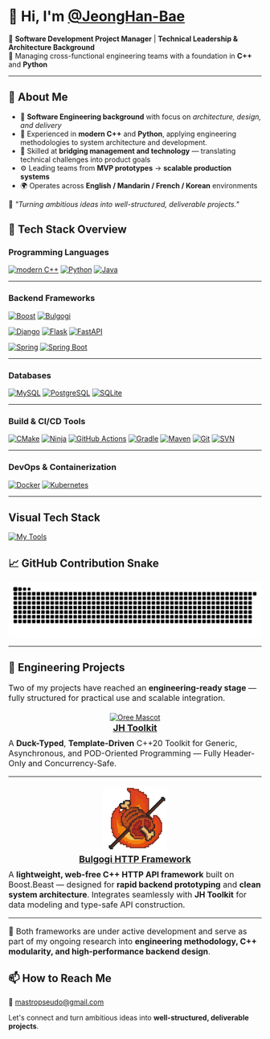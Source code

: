 # 👋 Hi, I'm [@JeongHan-Bae](https://github.com/JeongHan-Bae)

🎯 **Software Development Project Manager** | **Technical Leadership & Architecture Background**  
🧩 Managing cross-functional engineering teams with a foundation in **C++** and **Python**

---

## 🚀 About Me

- 🧭 **Software Engineering background** with focus on *architecture, design, and delivery*
- 🧠 Experienced in **modern C++** and **Python**, applying engineering methodologies to system architecture and development.
- 🧩 Skilled at **bridging management and technology** — translating technical challenges into product goals
- ⚙️ Leading teams from **MVP prototypes** → **scalable production systems**
- 🌍 Operates across **English / Mandarin / French / Korean** environments

💬 *"Turning ambitious ideas into well-structured, deliverable projects."*


## 🚀 Tech Stack Overview

### Programming Languages

[![modern C++](https://img.shields.io/badge/-modern%20C++-00599C?style=for-the-badge&logo=c%2B%2B&logoColor=white)](https://en.cppreference.com/w/cpp/20)
[![Python](https://img.shields.io/badge/-Python-3776AB?style=for-the-badge&logo=python&logoColor=white)](https://www.python.org/)
[![Java](https://img.shields.io/badge/-Java-f8981d?style=for-the-badge&logo=openjdk&logoColor=white)](https://www.java.com/)

---

### Backend Frameworks

[![Boost](https://img.shields.io/badge/-Boost-00599C?style=for-the-badge&logo=c%2B%2B&logoColor=white)](https://www.boost.org/)
[![Bulgogi](https://img.shields.io/badge/-Bulgogi-00599C?style=for-the-badge&logo=c%2B%2B&logoColor=white)](https://github.com/bulgogi-framework/bulgogi#readme)

[![Django](https://img.shields.io/badge/-Django-3776AB?style=for-the-badge&logo=django&logoColor=white)](https://www.djangoproject.com/)
[![Flask](https://img.shields.io/badge/-Flask-3776AB?style=for-the-badge&logo=flask&logoColor=white)](https://palletsprojects.com/p/flask/)
[![FastAPI](https://img.shields.io/badge/-FastAPI-3776AB?style=for-the-badge&logo=fastapi&logoColor=white)](https://fastapi.tiangolo.com/)

[![Spring](https://img.shields.io/badge/-Spring-6DB33F?style=for-the-badge&logo=spring&logoColor=white)](https://spring.io/)
[![Spring Boot](https://img.shields.io/badge/-Spring%20Boot-6DB33F?style=for-the-badge&logo=spring-boot&logoColor=white)](https://spring.io/projects/spring-boot)

---

### Databases

[![MySQL](https://img.shields.io/badge/-MySQL-4479A1?style=for-the-badge&logo=mysql&logoColor=white)](https://www.mysql.com/)
[![PostgreSQL](https://img.shields.io/badge/-PostgreSQL-336791?style=for-the-badge&logo=postgresql&logoColor=white)](https://www.postgresql.org/)
[![SQLite](https://img.shields.io/badge/-SQLite-003B57?style=for-the-badge&logo=sqlite&logoColor=white)](https://www.sqlite.org/index.html)

---

### Build & CI/CD Tools

[![CMake](https://img.shields.io/badge/-CMake-064F8C?style=for-the-badge&logo=cmake&logoColor=white)](https://cmake.org/)
[![Ninja](https://img.shields.io/badge/-Ninja-ee2b2e?style=for-the-badge&logo=c%2B%2B&logoColor=white)](https://ninja-build.org/)
[![GitHub Actions](https://img.shields.io/badge/-GitHub%20Actions-2088FF?style=for-the-badge&logo=githubactions&logoColor=white)](https://github.com/features/actions)
[![Gradle](https://img.shields.io/badge/-Gradle-17aacb?style=for-the-badge&logo=gradle&logoColor=white)](https://gradle.org/)
[![Maven](https://img.shields.io/badge/-Maven-C71A36?style=for-the-badge&logo=apache-maven&logoColor=white)](https://maven.apache.org/)
[![Git](https://img.shields.io/badge/-Git-F05032?style=for-the-badge&logo=git&logoColor=white)](https://git-scm.com/)
[![SVN](https://img.shields.io/badge/-SVN-809CC9?style=for-the-badge&logo=subversion&logoColor=white)](https://subversion.apache.org/)

---

### DevOps & Containerization

[![Docker](https://img.shields.io/badge/-Docker-2496ED?style=for-the-badge&logo=docker&logoColor=white)](https://www.docker.com/)
[![Kubernetes](https://img.shields.io/badge/-Kubernetes-326CE5?style=for-the-badge&logo=kubernetes&logoColor=white)](https://kubernetes.io/)

---


## Visual Tech Stack

[![My Tools](https://skillicons.dev/icons?i=cpp,python,java,fastapi,spring,cmake,githubactions,gradle,maven,git,docker,kubernetes,mysql,postgresql,sqlite,linux,ubuntu,debian,vscode,idea&theme=light)](https://github.com/JeongHan-Bae)


## 📈 GitHub Contribution Snake

<picture>
  <source media="(prefers-color-scheme: dark)" srcset="https://raw.githubusercontent.com/JeongHan-Bae/JeongHan-Bae/output/github-contribution-grid-snake-dark.svg">
  <source media="(prefers-color-scheme: light)" srcset="https://raw.githubusercontent.com/JeongHan-Bae/JeongHan-Bae/output/github-contribution-grid-snake.svg">
  <img alt="GitHub Snake Animation" src="https://raw.githubusercontent.com/JeongHan-Bae/JeongHan-Bae/output/github-contribution-grid-snake.svg">
</picture>

---

## 🧩 Engineering Projects

<p style="font-size: medium;">
  Two of my projects have reached an <strong>engineering-ready stage</strong> — fully structured for practical use and scalable integration.
</p>

<!-- JH Toolkit -->
<div align="center" style="margin-top: 20px; margin-bottom: -10px;">
  <a href="https://github.com/JeongHan-Bae/JH-Toolkit">
    <img src="https://raw.githubusercontent.com/bulgogi-framework/.github/main/res/img/Oree.svg"
         alt="Oree Mascot"
         style="width: 128px; height: auto;">
  </a>
</div>

<p align="center" style="font-size: large; font-weight: bold; margin-top: 12px;">
  <a href="https://github.com/JeongHan-Bae/JH-Toolkit">JH Toolkit</a>
</p>

<p style="font-size: medium; margin-top: -8px; max-width: 700px;">
  A <b>Duck-Typed</b>, <b>Template-Driven</b> C++20 Toolkit for Generic, Asynchronous, and POD-Oriented Programming — Fully Header-Only and Concurrency-Safe.
</p>

---

<!-- Bulgogi Framework -->
<div align="center" style="margin-top: 20px; margin-bottom: -10px;">
  <a href="https://github.com/bulgogi-framework/bulgogi">
    <img src="https://raw.githubusercontent.com/bulgogi-framework/.github/main/res/img/Bulgogi.svg"
         alt="Bulgogi Logo"
         style="width: 128px; height: auto;">
  </a>
</div>

<p align="center" style="font-size: large; font-weight: bold; margin-top: 12px;">
  <a href="https://github.com/bulgogi-framework/bulgogi">Bulgogi HTTP Framework</a>
</p>

<p style="font-size: medium; margin-top: -8px; max-width: 700px;">
  A <strong>lightweight, web-free C++ HTTP API framework</strong> built on Boost.Beast — 
  designed for <strong>rapid backend prototyping</strong> and <strong>clean system architecture</strong>.  
  Integrates seamlessly with <strong>JH Toolkit</strong> for data modeling and type-safe API construction.
</p>

---

<p style="font-size: medium; margin-top: 16px;">
  🧭 Both frameworks are under active development and serve as part of my ongoing research into  
  <strong>engineering methodology, C++ modularity, and high-performance backend design</strong>.
</p>

## 📫 How to Reach Me

📧 [mastropseudo@gmail.com](mailto:mastropseudo@gmail.com)

Let's connect and turn ambitious ideas into **well-structured, deliverable projects**.
